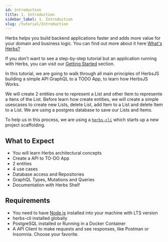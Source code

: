```yaml
---
id: introduction
title: 1. Introduction
sidebar_label: 1. Introduction
slug: /tutorial/Introduction
---
```


Herbs helps you build backend applications faster and adds more value for your domain and business logic. You can find out more about it here [What's Herbs?](/docs/introduction/whats-herbs)

If you don't want to see a step-by-step tutorial but an application running with Herbs, you can visit our [Getting Started](/docs) section.

In this tutorial, we are going to walk through all main principles of HerbsJS building a simple API GraphQL to a TODO App, to learn how HerbsJS Works. 

We will create 2 entities one to represent a List and other Item to represente a itens of the List. Before learn how create entities, we will create a simple usescases to create new Lists, delete List, add Item to a List and delete Item to a List. We are using a postgres database to save our Lists and Items. 

To help us in this process, we are using a [`herbs-cli`](https://github.com/herbsjs/herbs-cli) which starts up a new project scaffolding.


## What to Expect

- You will learn Herbs architectural concepts
- Create a API to TO-DO App
- 2 entities
- 4 use cases
- Database access and Repositories
- GraphQL Types, Mutations and Queries
- Documentation with Herbs Shelf

## Requirements

- You need to have [Node.js](https://nodejs.org/en/) installed into your machine with LTS version
- herbs-cli installed globally
- PostgreSQL installed or Running in a Docker Container
- A API Client to make requests and see responses, like Postman or Insomnia. Choose your favorite.